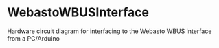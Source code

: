 # WebastoWBUSInterface
Hardware circuit diagram for interfacing to the Webasto WBUS interface from a PC/Arduino
